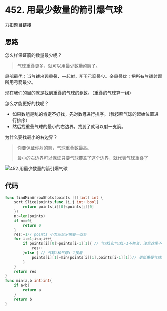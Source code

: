 #  452. 用最少数量的箭引爆气球

[力扣题目链接](https://leetcode-cn.com/problems/minimum-number-of-arrows-to-burst-balloons/)

## 思路

怎么样保证箭的数量最少呢？

> 气球重叠更多，就可以用最少数量的箭了。

局部最优：当气球出现重叠，一起射，所用弓箭最少。全局最优：把所有气球射爆所用弓箭最少。

现在我们的目的就是找到重叠的气球的组数。（重叠的气球算一组）

怎么才能更好的找呢？

* 如果数组是乱的肯定不好找，先对数组进行排序。（我按照气球的起始位置进行排序）
* 然后找重叠气球的最小的右边界，找到了就可以射一支箭。

为什么要找最小的右边界？

> 你要保证你射的箭，气球重叠数最高。
>
> 最小的右边界可以保证只要气球覆盖了这个边界，就代表气球重叠了

![452.用最少数量的箭引爆气球](https://cdn.jsdelivr.net/gh/baici1/image-host/newimg/20210923154718.png)

## 代码

```go
func findMinArrowShots(points [][]int) int {
    sort.Slice(points,func (i,j int) bool{
        return points[i][0]<points[j][0]
    })
    n:=len(points)
    if n==0{
        return 0
    }
    res:=1// points 不为空至少需要一支箭
    for i:=1;i<n;i++{
        if points[i][0]>points[i-1][1]{ // 气球i和气球i-1不挨着，注意这里不是>=
            res++
        }else { // 气球i和气球i-1挨着
            points[i][1]=min(points[i][1],points[i-1][1])// 更新重叠气球最小右边界
        }
    }
    return res
}
func min(a,b int)int{
    if a<b{
        return a
    }
    return b
}
```

